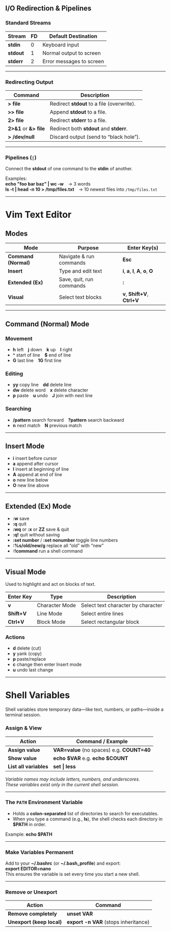 ## I/O Redirection & Pipelines

### Standard Streams
| Stream      | FD | Default Destination     |
|-------------|----|-------------------------|
| **stdin**   | 0  | Keyboard input          |
| **stdout**  | 1  | Normal output to screen |
| **stderr**  | 2  | Error messages to screen |

---

### Redirecting Output
| Command                | Description                                    |
|------------------------|------------------------------------------------|
| **> file**            | Redirect **stdout** to a file (overwrite).      |
| **>> file**           | Append **stdout** to a file.                    |
| **2> file**           | Redirect **stderr** to a file.                  |
| **2>&1** or **&> file** | Redirect both **stdout** and **stderr**.       |
| **> /dev/null**       | Discard output (send to “black hole”).          |

---

### Pipelines (`|`)
Connect the **stdout** of one command to the **stdin** of another.

Examples:  
**echo "foo bar baz" | wc -w** → 3 words  
**ls -t | head -n 10 > /tmp/files.txt** → 10 newest files into `/tmp/files.txt`

---

# Vim Text Editor

## Modes
| Mode                 | Purpose                  | Enter Key(s)                  |
|----------------------|--------------------------|--------------------------------|
| **Command (Normal)** | Navigate & run commands  | **Esc**                        |
| **Insert**           | Type and edit text       | **i**, **a**, **I**, **A**, **o**, **O** |
| **Extended (Ex)**    | Save, quit, run commands | **:**                          |
| **Visual**           | Select text blocks       | **v**, **Shift+V**, **Ctrl+V** |

---

## Command (Normal) Mode

### Movement
- **h** left **j** down **k** up **l** right  
- **^** start of line **$** end of line  
- **G** last line **1G** first line

### Editing
- **yy** copy line **dd** delete line  
- **dw** delete word **x** delete character  
- **p** paste **u** undo **J** join with next line

### Searching
- **/pattern** search forward **?pattern** search backward  
- **n** next match **N** previous match

---

## Insert Mode
- **i** insert before cursor  
- **a** append after cursor  
- **I** insert at beginning of line  
- **A** append at end of line  
- **o** new line below  
- **O** new line above

---

## Extended (Ex) Mode
- **:w** save  
- **:q** quit  
- **:wq** or **:x** or **ZZ** save & quit  
- **:q!** quit without saving  
- **:set number** / **:set nonumber** toggle line numbers  
- **:%s/old/new/g** replace all “old” with “new”  
- **:!command** run a shell command

---

## Visual Mode
Used to highlight and act on blocks of text.

| Enter Key | Type            | Description                        |
|-----------|-----------------|------------------------------------|
| **v**       | Character Mode | Select text character by character |
| **Shift+V** | Line Mode      | Select entire lines               |
| **Ctrl+V**  | Block Mode     | Select rectangular block          |

### Actions
- **d** delete (cut)  
- **y** yank (copy)  
- **p** paste/replace  
- **c** change then enter Insert mode  
- **u** undo last change

---

# Shell Variables

Shell variables store temporary data—like text, numbers, or paths—inside a terminal session.

### Assign & View
| Action                 | Command / Example                               |
|------------------------|--------------------------------------------------|
| **Assign value**       | **VAR=value** (no spaces) e.g. **COUNT=40**      |
| **Show value**         | **echo $VAR** e.g. **echo $COUNT**               |
| **List all variables** | **set \| less**                                  |

*Variable names may include letters, numbers, and underscores.*  
*These variables exist only in the current shell session.*

---

### The `PATH` Environment Variable
- Holds a **colon-separated** list of directories to search for executables.
- When you type a command (e.g., **ls**), the shell checks each directory in **$PATH** in order.

Example: **echo $PATH**

---

### Make Variables Permanent
Add to your **~/.bashrc** (or **~/.bash_profile**) and export:  
**export EDITOR=nano**  
This ensures the variable is set every time you start a new shell.

---

### Remove or Unexport
| Action                    | Command                               |
|---------------------------|----------------------------------------|
| **Remove completely**     | **unset VAR**                          |
| **Unexport (keep local)** | **export -n VAR** (stops inheritance)  |
